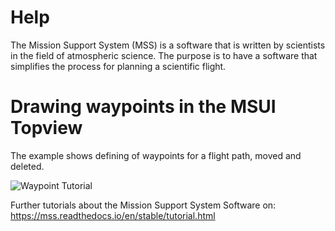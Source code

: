 # Help


The Mission Support System (MSS) is a software that is written by
scientists in the field of atmospheric science. The purpose is to have a
software that simplifies the process for planning a scientific flight.

# Drawing waypoints in the MSUI Topview
The example shows defining of waypoints for a flight path, moved and deleted.

![Waypoint Tutorial](https://mss.readthedocs.io/en/stable/_images/tutorial_waypoints.gif)


Further tutorials about the Mission Support System Software on:
https://mss.readthedocs.io/en/stable/tutorial.html



